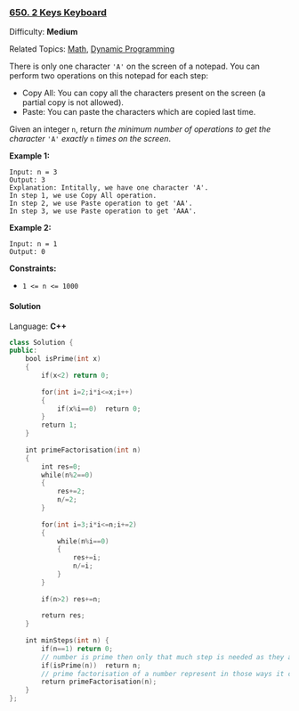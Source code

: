 ### [650\. 2 Keys Keyboard](https://leetcode.com/problems/2-keys-keyboard/)

Difficulty: **Medium**  

Related Topics: [Math](https://leetcode.com/tag/math/), [Dynamic Programming](https://leetcode.com/tag/dynamic-programming/)


There is only one character `'A'` on the screen of a notepad. You can perform two operations on this notepad for each step:

*   Copy All: You can copy all the characters present on the screen (a partial copy is not allowed).
*   Paste: You can paste the characters which are copied last time.

Given an integer `n`, return _the minimum number of operations to get the character_ `'A'` _exactly_ `n` _times on the screen_.

**Example 1:**

```
Input: n = 3
Output: 3
Explanation: Intitally, we have one character 'A'.
In step 1, we use Copy All operation.
In step 2, we use Paste operation to get 'AA'.
In step 3, we use Paste operation to get 'AAA'.
```

**Example 2:**

```
Input: n = 1
Output: 0
```

**Constraints:**

*   `1 <= n <= 1000`


#### Solution

Language: **C++**

```c++
class Solution {
public:
    bool isPrime(int x)
    {
        if(x<2) return 0;
        
        for(int i=2;i*i<=x;i++)
        {
            if(x%i==0)  return 0;
        }
        return 1;
    }
    
    int primeFactorisation(int n)
    {
        int res=0;
        while(n%2==0)
        {
            res+=2;
            n/=2;
        }
        
        for(int i=3;i*i<=n;i+=2)
        {
            while(n%i==0)
            {
                res+=i;
                n/=i;
            }
        }
        
        if(n>2) res+=n;
        
        return res;
    }
    
    int minSteps(int n) {
        if(n==1) return 0;
        // number is prime then only that much step is needed as they are not divisible by any number so only by them they can be created
        if(isPrime(n))  return n;
        // prime factorisation of a number represent in those ways it can be created 
        return primeFactorisation(n);
    }
};
```
